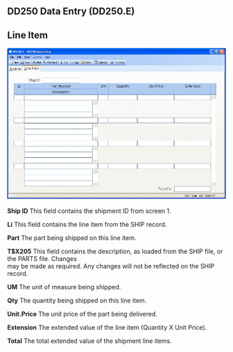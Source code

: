 ##  DD250 Data Entry (DD250.E)

<PageHeader />

##  Line Item

![](./DD250-E-2.jpg)

**Ship ID** This field contains the shipment ID from screen 1.  
  
**Li** This field contains the line item from the SHIP record.  
  
**Part** The part being shipped on this line item.  
  
**T$X205** This field contains the description, as loaded from the SHIP file,
or the PARTS file. Changes  
may be made as required. Any changes will not be reflected on the SHIP record.  
  
**UM** The unit of measure being shipped.  
  
**Qty** The quantity being shipped on this line item.  
  
**Unit.Price** The unit price of the part being delivered.  
  
**Extension** The extended value of the line item (Quantity X Unit Price).  
  
**Total** The total extended value of the shipment line items.  
  
  
<badge text= "Version 8.10.57" vertical="middle" />

<PageFooter />